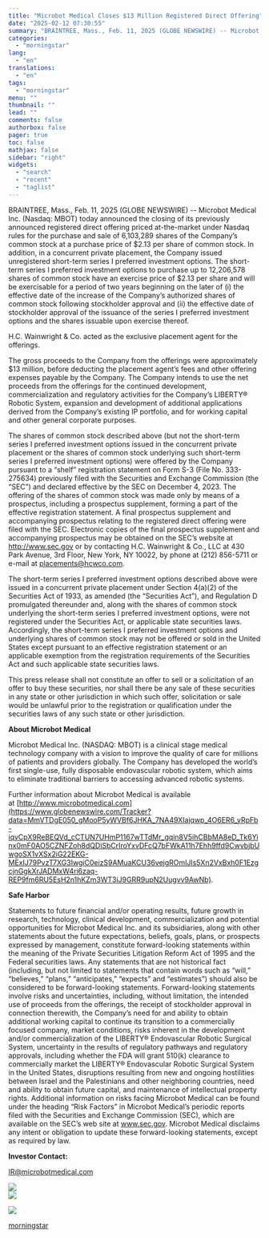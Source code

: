 ```yaml
---
title: "Microbot Medical Closes $13 Million Registered Direct Offering"
date: "2025-02-12 07:30:55"
summary: "BRAINTREE, Mass., Feb. 11, 2025 (GLOBE NEWSWIRE) -- Microbot Medical Inc. (Nasdaq: MBOT) today announced the closing of its previously announced registered direct offering priced at-the-market under Nasdaq rules for the purchase and sale of 6,103,289 shares of the Company’s common stock at a purchase price of $2.13 per share..."
categories:
  - "morningstar"
lang:
  - "en"
translations:
  - "en"
tags:
  - "morningstar"
menu: ""
thumbnail: ""
lead: ""
comments: false
authorbox: false
pager: true
toc: false
mathjax: false
sidebar: "right"
widgets:
  - "search"
  - "recent"
  - "taglist"
---
```


BRAINTREE, Mass., Feb. 11, 2025 (GLOBE NEWSWIRE) -- Microbot Medical Inc. (Nasdaq: MBOT) today announced the closing of its previously announced registered direct offering priced at-the-market under Nasdaq rules for the purchase and sale of 6,103,289 shares of the Company’s common stock at a purchase price of $2.13 per share of common stock. In addition, in a concurrent private placement, the Company issued unregistered short-term series I preferred investment options. The short-term series I preferred investment options to purchase up to 12,206,578 shares of common stock have an exercise price of $2.13 per share and will be exercisable for a period of two years beginning on the later of (i) the effective date of the increase of the Company’s authorized shares of common stock following stockholder approval and (ii) the effective date of stockholder approval of the issuance of the series I preferred investment options and the shares issuable upon exercise thereof.

H.C. Wainwright & Co. acted as the exclusive placement agent for the offerings.

The gross proceeds to the Company from the offerings were approximately $13 million, before deducting the placement agent’s fees and other offering expenses payable by the Company. The Company intends to use the net proceeds from the offerings for the continued development, commercialization and regulatory activities for the Company’s LIBERTY® Robotic System, expansion and development of additional applications derived from the Company’s existing IP portfolio, and for working capital and other general corporate purposes.

The shares of common stock described above (but not the short-term series I preferred investment options issued in the concurrent private placement or the shares of common stock underlying such short-term series I preferred investment options) were offered by the Company pursuant to a “shelf” registration statement on Form S-3 (File No. 333-275634) previously filed with the Securities and Exchange Commission (the “SEC”) and declared effective by the SEC on December 4, 2023. The offering of the shares of common stock was made only by means of a prospectus, including a prospectus supplement, forming a part of the effective registration statement. A final prospectus supplement and accompanying prospectus relating to the registered direct offering were filed with the SEC. Electronic copies of the final prospectus supplement and accompanying prospectus may be obtained on the SEC’s website at http://www.sec.gov or by contacting H.C. Wainwright & Co., LLC at 430 Park Avenue, 3rd Floor, New York, NY 10022, by phone at (212) 856-5711 or e-mail at placements@hcwco.com.

The short-term series I preferred investment options described above were issued in a concurrent private placement under Section 4(a)(2) of the Securities Act of 1933, as amended (the “Securities Act”), and Regulation D promulgated thereunder and, along with the shares of common stock underlying the short-term series I preferred investment options, were not registered under the Securities Act, or applicable state securities laws. Accordingly, the short-term series I preferred investment options and underlying shares of common stock may not be offered or sold in the United States except pursuant to an effective registration statement or an applicable exemption from the registration requirements of the Securities Act and such applicable state securities laws.

This press release shall not constitute an offer to sell or a solicitation of an offer to buy these securities, nor shall there be any sale of these securities in any state or other jurisdiction in which such offer, solicitation or sale would be unlawful prior to the registration or qualification under the securities laws of any such state or other jurisdiction.

**About Microbot Medical**

Microbot Medical Inc. (NASDAQ: MBOT) is a clinical stage medical technology company with a vision to improve the quality of care for millions of patients and providers globally. The Company has developed the world’s first single-use, fully disposable endovascular robotic system, which aims to eliminate traditional barriers to accessing advanced robotic systems.

Further information about Microbot Medical is available at [http://www.microbotmedical.com](https://www.globenewswire.com/Tracker?data=MmVTDgE050_gMooP5yWVBf6JHKA_7NA49XIajqwp_4O6ER6_yRpFb-iqvCpX9ReBEQVd_cCTUN7UHmP1167wTTdMr_gqin8V5ihCBbMA8eD_Tk6Yinx0mF0AO5CZNFZoh8dQDiSbCrIroYxvDFcQ7bFWkA11h7Ehh9ffd9CwvbjbUwgoSX1vXSx2iG22EKG-MExIJ79PvzT7XG3IwgiC0eizS9AMuaKCU36vejgROmIJls5Xn2VxBxh0F1EzgcjnGgkXrJADMxW4ri6zaq-REP9fm6RU5EsH2n1hKZm3WT3iJ9GRR9upN2Uugvv9AwNb).

**Safe Harbor**

Statements to future financial and/or operating results, future growth in research, technology, clinical development, commercialization and potential opportunities for Microbot Medical Inc. and its subsidiaries, along with other statements about the future expectations, beliefs, goals, plans, or prospects expressed by management, constitute forward-looking statements within the meaning of the Private Securities Litigation Reform Act of 1995 and the Federal securities laws. Any statements that are not historical fact (including, but not limited to statements that contain words such as “will,” “believes,” “plans,” “anticipates,” “expects” and “estimates”) should also be considered to be forward-looking statements. Forward-looking statements involve risks and uncertainties, including, without limitation, the intended use of proceeds from the offerings, the receipt of stockholder approval in connection therewith, the Company’s need for and ability to obtain additional working capital to continue its transition to a commercially focused company, market conditions, risks inherent in the development and/or commercialization of the LIBERTY® Endovascular Robotic Surgical System, uncertainty in the results of regulatory pathways and regulatory approvals, including whether the FDA will grant 510(k) clearance to commercially market the LIBERTY® Endovascular Robotic Surgical System in the United States, disruptions resulting from new and ongoing hostilities between Israel and the Palestinians and other neighboring countries, need and ability to obtain future capital, and maintenance of intellectual property rights. Additional information on risks facing Microbot Medical can be found under the heading “Risk Factors” in Microbot Medical’s periodic reports filed with the Securities and Exchange Commission (SEC), which are available on the SEC’s web site at www.sec.gov. Microbot Medical disclaims any intent or obligation to update these forward-looking statements, except as required by law.

**Investor Contact:**

IR@microbotmedical.com  


 ![](https://www.globenewswire.com/newsroom/ti?nf=OTM1NjkxMiM2NzQ2ODQ3IzIwODI0OTc=)   
 ![](https://ml.globenewswire.com/media/YzM0MDJmOTItYzExZi00NzMzLTljOTgtMGM5ZTMxNTYwNzU2LTEwOTQwNjg=/tiny/Microbot-Medical-Inc-.png)

 [![](https://ml.globenewswire.com/media/3a6663db-de72-4ae6-986e-78445cf43bb0/small/microbot-logo-jpg.jpg)](https://www.globenewswire.com/NewsRoom/AttachmentNg/3a6663db-de72-4ae6-986e-78445cf43bb0)

[morningstar](https://www.morningstar.com/news/globe-newswire/9356912/microbot-medical-closes-13-million-registered-direct-offering)
